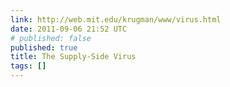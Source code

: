 ```yaml
---
link: http://web.mit.edu/krugman/www/virus.html
date: 2011-09-06 21:52 UTC
# published: false
published: true
title: The Supply-Side Virus
tags: []
---
```



